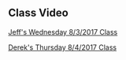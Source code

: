## Class Video

[Jeff's Wednesday 8/3/2017 Class](https://codingbootcamp.hosted.panopto.com/Panopto/Pages/Viewer.aspx?id=2cc88332-f749-4117-b48c-48ceb349b131)

[Derek's Thursday 8/4/2017 Class](https://codingbootcamp.hosted.panopto.com/Panopto/Pages/Viewer.aspx?id=201b92c3-aad4-4b45-a3b0-b32d3b004dd2)
